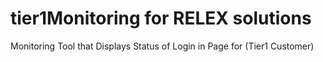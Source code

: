 # tier1Monitoring for RELEX solutions 
Monitoring Tool that Displays Status of Login in Page for (Tier1 Customer)
